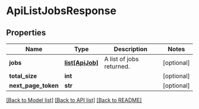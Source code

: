 # ApiListJobsResponse

## Properties
Name | Type | Description | Notes
------------ | ------------- | ------------- | -------------
**jobs** | [**list[ApiJob]**](ApiJob.md) | A list of jobs returned. | [optional] 
**total_size** | **int** |  | [optional] 
**next_page_token** | **str** |  | [optional] 

[[Back to Model list]](../README.md#documentation-for-models) [[Back to API list]](../README.md#documentation-for-api-endpoints) [[Back to README]](../README.md)


